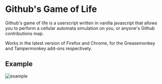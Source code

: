 # Github's Game of Life

Github's game of life is a userscript written in vanilla javascript that allows you to perform a cellular automata simulation on you, or anyone's Github contributions map.

Works in the latest version of Firefox and Chrome, for the Greasemonkey and Tampermonkey add-ons respectively.

## Example
![example](https://github.com/ryanml/Github-Game-of-Life/blob/master/assets/game-of-life.png "Example")
